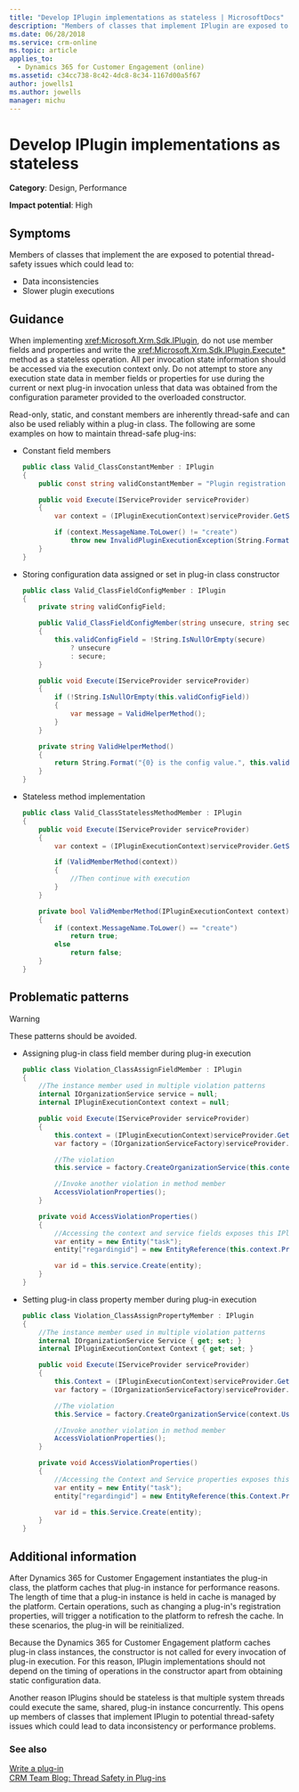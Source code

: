```yaml
---
title: "Develop IPlugin implementations as stateless | MicrosoftDocs"
description: "Members of classes that implement IPlugin are exposed to potential thread-safety issues which could lead to data inconsistency or performance problems."
ms.date: 06/28/2018
ms.service: crm-online
ms.topic: article
applies_to: 
  - Dynamics 365 for Customer Engagement (online)
ms.assetid: c34cc738-8c42-4dc8-8c34-1167d00a5f67
author: jowells1
ms.author: jowells
manager: michu
---
```

# Develop IPlugin implementations as stateless

**Category**: Design, Performance

**Impact potential**: High

<a name='symptoms'></a>

## Symptoms

Members of classes that implement the <xref href="Microsoft.Xrm.Sdk.IPlugin?text=IPlugin interface" /> are exposed to potential thread-safety issues which could lead to:

- Data inconsistencies
- Slower plugin executions

<a name='guidance'></a>

## Guidance

When implementing <xref:Microsoft.Xrm.Sdk.IPlugin>, do not use member fields and properties and write the <xref:Microsoft.Xrm.Sdk.IPlugin.Execute*> method as a stateless operation.  All per invocation state information should be accessed via the execution context only.  Do not attempt to store any execution state data in member fields or properties for use during the current or next plug-in invocation unless that data was obtained from the configuration parameter provided to the overloaded constructor.

Read-only, static, and constant members are inherently thread-safe and can also be used reliably within a plug-in class. The following are some examples on how to maintain thread-safe plug-ins:

- Constant field members

    ```csharp
    public class Valid_ClassConstantMember : IPlugin
    {
        public const string validConstantMember = "Plugin registration not valid for {0} message.";

        public void Execute(IServiceProvider serviceProvider)
        {
            var context = (IPluginExecutionContext)serviceProvider.GetService(typeof(IPluginExecutionContext));

            if (context.MessageName.ToLower() != "create")
                throw new InvalidPluginExecutionException(String.Format(Valid_ClassConstantMember.validConstantMember, context.MessageName));
        }
    }
    ```

- Storing configuration data assigned or set in plug-in class constructor
    ```csharp
    public class Valid_ClassFieldConfigMember : IPlugin
    {
        private string validConfigField;

        public Valid_ClassFieldConfigMember(string unsecure, string secure)
        {
            this.validConfigField = !String.IsNullOrEmpty(secure)
                ? unsecure
                : secure;
        }

        public void Execute(IServiceProvider serviceProvider)
        {
            if (!String.IsNullOrEmpty(this.validConfigField))
            {
                var message = ValidHelperMethod();
            }
        }

        private string ValidHelperMethod()
        {
            return String.Format("{0} is the config value.", this.validConfigField);
        }
    }
    ```

- Stateless method implementation

    ```csharp
    public class Valid_ClassStatelessMethodMember : IPlugin
    {
        public void Execute(IServiceProvider serviceProvider)
        {
            var context = (IPluginExecutionContext)serviceProvider.GetService(typeof(IPluginExecutionContext));
    
            if (ValidMemberMethod(context))
            {
                //Then continue with execution
            }
        }
    
        private bool ValidMemberMethod(IPluginExecutionContext context)
        {
            if (context.MessageName.ToLower() == "create")
                return true;
            else
                return false;
        }
    }
    ```

<a name='problem'></a>

## Problematic patterns

> [!WARNING]
> These patterns should be avoided.

- Assigning plug-in class field member during plug-in execution
 
    ```csharp
    public class Violation_ClassAssignFieldMember : IPlugin
    {
        //The instance member used in multiple violation patterns
        internal IOrganizationService service = null;
        internal IPluginExecutionContext context = null;
    
        public void Execute(IServiceProvider serviceProvider)
        {
            this.context = (IPluginExecutionContext)serviceProvider.GetService(typeof(IPluginExecutionContext));
            var factory = (IOrganizationServiceFactory)serviceProvider.GetService(typeof(IOrganizationServiceFactory));
    
            //The violation
            this.service = factory.CreateOrganizationService(this.context.UserId);
    
            //Invoke another violation in method member
            AccessViolationProperties();
        }
    
        private void AccessViolationProperties()
        {
            //Accessing the context and service fields exposes this IPlugin implementation to thread-safety issues
            var entity = new Entity("task");
            entity["regardingid"] = new EntityReference(this.context.PrimaryEntityName, this.context.PrimaryEntityId);
    
            var id = this.service.Create(entity);
        }
    }
    ```

- Setting plug-in class property member during plug-in execution

    ```csharp
    public class Violation_ClassAssignPropertyMember : IPlugin
    {
        //The instance member used in multiple violation patterns
        internal IOrganizationService Service { get; set; }
        internal IPluginExecutionContext Context { get; set; }
    
        public void Execute(IServiceProvider serviceProvider)
        {
            this.Context = (IPluginExecutionContext)serviceProvider.GetService(typeof(IPluginExecutionContext));
            var factory = (IOrganizationServiceFactory)serviceProvider.GetService(typeof(IOrganizationServiceFactory));
    
            //The violation
            this.Service = factory.CreateOrganizationService(context.UserId);
    
            //Invoke another violation in method member
            AccessViolationProperties();
        }
    
        private void AccessViolationProperties()
        {
            //Accessing the Context and Service properties exposes this IPlugin implementation to thread-safety issues
            var entity = new Entity("task");
            entity["regardingid"] = new EntityReference(this.Context.PrimaryEntityName, this.Context.PrimaryEntityId);
    
            var id = this.Service.Create(entity);
        }
    }
    ```

<a name='additional'></a>

## Additional information

After Dynamics 365 for Customer Engagement instantiates the plug-in class, the platform caches that plug-in instance for performance reasons. The length of time that a plug-in instance is held in cache is managed by the platform.  Certain operations, such as changing a plug-in's registration properties, will trigger a notification to the platform to refresh the cache.  In these scenarios, the plug-in will be reinitialized.

Because the Dynamics 365 for Customer Engagement platform caches plug-in class instances, the constructor is not called for every invocation of plug-in execution.  For this reason, IPlugin implementations should not depend on the timing of operations in the constructor apart from obtaining static configuration data. 

Another reason IPlugins should be stateless is that multiple system threads could execute the same, shared, plug-in instance concurrently.  This opens up members of classes that implement IPlugin to potential thread-safety issues which could lead to data inconsistency or performance problems.

<a name='seealso'></a>

### See also

[Write a plug-in](/powerapps/developer/common-data-service/write-plug-in)<br />
[CRM Team Blog: Thread Safety in Plug-ins](http://blogs.msdn.com/b/crm/archive/2008/11/18/member-static-variable-and-thread-safety-in-plug-in-for-crm-4-0.aspx)<br />